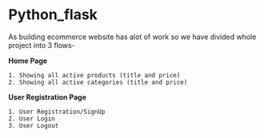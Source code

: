 # Python_flask

As building ecommerce website has alot of work so we have divided 
whole project into 3 flows-

**Home Page**
 
    1. Showing all active products (title and price)
    2. Showing all active categories (title and price) 

**User Registration Page** 
 
    1. User Registration/SignUp
    2. User Login
    3. User Logout
